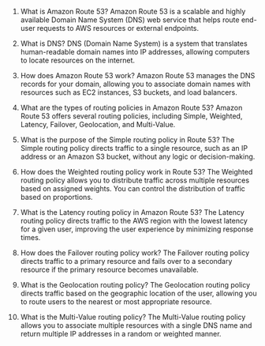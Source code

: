 1. What is Amazon Route 53?
Amazon Route 53 is a scalable and highly available Domain Name System (DNS) web service that helps route end-user requests to AWS resources or external endpoints.

2. What is DNS?
DNS (Domain Name System) is a system that translates human-readable domain names into IP addresses, allowing computers to locate resources on the internet.

3. How does Amazon Route 53 work?
Amazon Route 53 manages the DNS records for your domain, allowing you to associate domain names with resources such as EC2 instances, S3 buckets, and load balancers.

4. What are the types of routing policies in Amazon Route 53?
Amazon Route 53 offers several routing policies, including Simple, Weighted, Latency, Failover, Geolocation, and Multi-Value.

5. What is the purpose of the Simple routing policy in Route 53?
The Simple routing policy directs traffic to a single resource, such as an IP address or an Amazon S3 bucket, without any logic or decision-making.

6. How does the Weighted routing policy work in Route 53?
The Weighted routing policy allows you to distribute traffic across multiple resources based on assigned weights. You can control the distribution of traffic based on proportions.

7. What is the Latency routing policy in Amazon Route 53?
The Latency routing policy directs traffic to the AWS region with the lowest latency for a given user, improving the user experience by minimizing response times.

8. How does the Failover routing policy work?
The Failover routing policy directs traffic to a primary resource and fails over to a secondary resource if the primary resource becomes unavailable.

9. What is the Geolocation routing policy?
The Geolocation routing policy directs traffic based on the geographic location of the user, allowing you to route users to the nearest or most appropriate resource.

10. What is the Multi-Value routing policy?
The Multi-Value routing policy allows you to associate multiple resources with a single DNS name and return multiple IP addresses in a random or weighted manner.